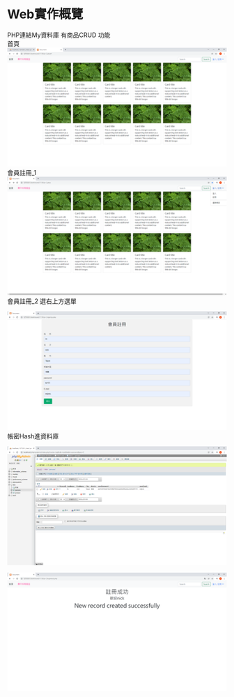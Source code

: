 <h1>Web實作概覽</h1>
PHP連結My資料庫 有商品CRUD 功能<br>
首頁
<img src="./Document - Google Chrome 2021_12_3 .png"><br>
會員註冊_1<br>
<img src="./右上方選註冊.png"><br>
會員註冊_2 選右上方選單<br>

<img src="./會員註冊頁.png"><br>
帳密Hash進資料庫<br>

<img src="./Hash保護.png"><br>

<img src="./註冊成功畫面.png"><br>
